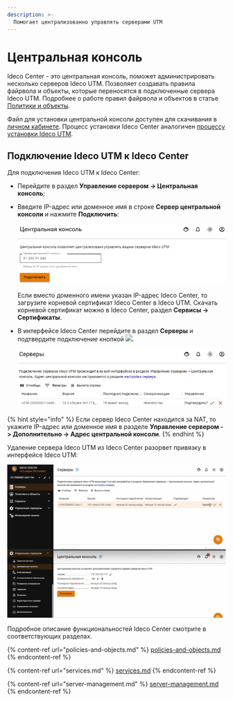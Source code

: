 ```yaml
---
description: >-
  Помогает централизованно управлять серверами UTM
---
```


# Центральная консоль

Ideco Center - это центральная консоль, поможет администрировать несколько серверов Ideco UTM. Позволяет создавать правила файрвола и объекты, которые переносятся в подключенные сервера Ideco UTM. Подробнее о работе правил файрвола и объектов в статье [Политики и объекты](policies-and-objects.md).

Файл для установки центральной консоли доступен для скачивания в [личном кабинете](https://my.ideco.ru/#/utm/download). Процесс установки Ideco Center аналогичен [процессу установки Ideco UTM](../../../installation/installation-process.md).

## Подключение Ideco UTM к Ideco Center

Для подключения Ideco UTM к Ideco Center:
* Перейдите в раздел **Управление сервером -> Центральная консоль**;
* Введите IP-адрес или доменное имя в строке **Сервер центральной консоли** и нажмите **Подключить**:

  ![](../../.gitbook/assets/central-console1.png)

  Если вместо доменного имени указан IP-адрес Ideco Center, то загрузите корневой сертификат Ideco Center в Ideco UTM. Скачать корневой сертификат можно в Ideco Center, раздел **Сервисы -> Сертификаты**.

* В интерфейсе Ideco Center перейдите в раздел **Серверы** и подтвердите подключение кнопкой ![](../../../.gitbook/assets/icon-yes.png).

  ![](../../.gitbook/assets/central-console.png)

{% hint style="info" %}
Если сервер Ideco Center находится за NAT, то укажите IP-адрес или доменное имя в разделе **Управление сервером -> Дополнительно -> Адрес центральной консоли**.
{% endhint %}

Удаление сервера Ideco UTM из Ideco Center разорвет привязку в интерфейсе Ideco UTM:

![](../../.gitbook/assets/central-console.gif)

Подробное описание функциональностей Ideco Center смотрите в соответствующих разделах.

{% content-ref url="policies-and-objects.md" %}
[policies-and-objects.md](policies-and-objects.md)
{% endcontent-ref %}

{% content-ref url="services.md" %}
[services.md](services.md)
{% endcontent-ref %}

{% content-ref url="server-management.md" %}
[server-management.md](server-management.md)
{% endcontent-ref %}